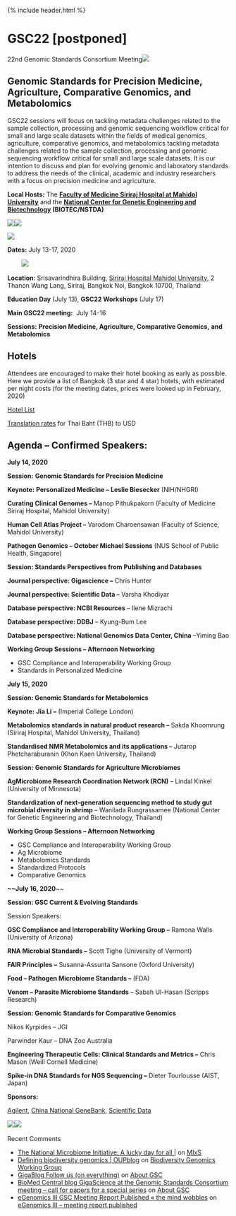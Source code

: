 {% include header.html %}
# GSC22 \[postponed\]

22nd Genomic Standards Consortium Meeting[![](/images/Full_gsc_logo_small_2010-300x63.png)](/images/Full_gsc_logo_small_2010.png)


## **Genomic Standards for Precision Medicine, Agriculture, Comparative Genomics, and Metabolomics**

GSC22 sessions will focus on tackling metadata challenges related to the sample collection, processing and genomic sequencing workflow critical for small and large scale datasets within the fields of medical genomics, agriculture, comparative genomics, and metabolomics tackling metadata challenges related to the sample collection, processing and genomic sequencing workflow critical for small and large scale datasets. It is our intention to discuss and plan for evolving genomic and laboratory standards to address the needs of the clinical, academic and industry researchers with a focus on precision medicine and agriculture.

**Local Hosts:** The **[Faculty of Medicine Siriraj Hospital at Mahidol University](https://www2.si.mahidol.ac.th/en/)** and the **[National Center for Genetic Engineering and Biotechnology](http://www.biotec.or.th/en/) (BIOTEC/NSTDA)**

[![](http://press3.mcs.anl.gov/gensc/files/2019/09/Mahidol-300x93.png)](http://press3.mcs.anl.gov/gensc/files/2019/09/Mahidol-e1567791367476.png)[![](http://press3.mcs.anl.gov/gensc/files/2019/09/biotec-300x95.jpeg)](http://press3.mcs.anl.gov/gensc/files/2019/09/biotec.jpeg)

[![](http://press3.mcs.anl.gov/gensc/files/2019/09/nstda-300x98.jpeg)](http://press3.mcs.anl.gov/gensc/files/2019/09/nstda.jpeg)

**Dates:** July 13-17, 2020

        [![](http://press3.mcs.anl.gov/gensc/files/2019/09/bangkok.jpeg)](http://press3.mcs.anl.gov/gensc/files/2019/09/bangkok.jpeg)

**Location**: Srisavarindhira Building, [Siriraj Hospital Mahidol University](https://www2.si.mahidol.ac.th/en/), 2 Thanon Wang Lang, Siriraj, Bangkok Noi, Bangkok 10700, Thailand

**Education Day** (July 13), **GSC22 Workshops** (July 17)

**Main GSC22 meeting:**  July 14-16

**Sessions:** **Precision Medicine, Agriculture,** **Comparative Genomics,** **and Metabolomics**

## Hotels 

Attendees are encouraged to make their hotel booking as early as possible. Here we provide a list of Bangkok (3 star and 4 star) hotels, with estimated per night costs (for the meeting dates, prices were looked up in February, 2020) 

[Hotel List](http://press3.mcs.anl.gov/gensc/files/2020/02/hotels.docx)

[Translation rates](https://www.xe.com/currencyconverter/convert/?Amount=1&From=USD&To=THB) for Thai Baht (THB) to USD

## **Agenda – Confirmed Speakers:**

**July 14, 2020**

**Session:** **Genomic Standards for Precision Medicine**

**Keynote:** **Personalized Medicine –** **Leslie Biesecker** (NIH/NHGRI)

**Curating Clinical Genomes –** Manop Pithukpakorn (Faculty of Medicine Siriraj Hospital, Mahidol University)

**Human Cell Atlas Project –** Varodom Charoensawan (Faculty of Science, Mahidol University)

**Pathogen Genomics – October Michael Sessions** (NUS School of Public Health, Singapore)

**Session: Standards Perspectives from Publishing and Databases**

**Journal perspective: Gigascience –** Chris Hunter 

**Journal perspective: Scientific Data –** Varsha Khodiyar 

**Database perspective: NCBI Resources** – Ilene Mizrachi

**Database perspective: DDBJ** – Kyung-Bum Lee

**Database perspective: National Genomics Data Center, China** –Yiming Bao

**Working Group Sessions – Afternoon Networking**

*   GSC Compliance and Interoperability Working Group
*   Standards in Personalized Medicine

**July 15, 2020** 

**Session: Genomic Standards for Metabolomics**

**Keynote:** **Jia Li** **–** (Imperial College London)

**Metabolomics standards in natural product research –** Sakda Khoomrung (Siriraj Hospital, Mahidol University, Thailand)

**Standardised NMR Metabolomics and its applications –** Jutarop Phetcharaburanin (Khon Kaen University, Thailand)

**Session:** **Genomic Standards for Agriculture Microbiomes** 

**AgMicrobiome Research Coordination Network (RCN)** – Lindal Kinkel (University of Minnesota) 

**Standardization of next-generation sequencing method to study gut microbial diversity in shrimp** – Wanilada Rungrassamee (National Center for Genetic Engineering and Biotechnology, Thailand)

**Working Group Sessions – Afternoon Networking** 

*   GSC Compliance and Interoperability Working Group
*   Ag Microbiome 
*   Metabolomics Standards
*   Standardized Protocols
*   Comparative Genomics

**~~July 16, 2020**~~

 **Session: GSC Current & Evolving Standards**

Session Speakers:

**GSC Compliance and Interoperability Working Group –** Ramona Walls (University of Arizona)

**RNA Microbial Standards –** Scott Tighe (University of Vermont)

**FAIR Principles** **–** Susanna-Assunta Sansone (Oxford University)

**Food – Pathogen Microbiome Standards –** (FDA)

**Venom – Parasite Microbiome Standards** – Sabah Ul-Hasan (Scripps Research)

**Session: Genomic Standards for Comparative Genomics**

Nikos Kyrpides – JGI

Parwinder Kaur – DNA Zoo Australia

**Engineering Therapeutic Cells: Clinical Standards and Metrics –** Chris Mason (Weill Cornell Medicine)

**Spike-in DNA Standards for NGS Sequencing –** Dieter Tourlousse (AIST, Japan)

**Sponsors:**

[Agilent](https://www.agilent.com/), [China National GeneBank](https://db.cngb.org), [Scientific Data](https://www.nature.com/sdata/)

[![](http://press3.mcs.anl.gov/gensc/files/2019/09/scientificData.png)](http://press3.mcs.anl.gov/gensc/files/2019/09/scientificData.png)[![](http://press3.mcs.anl.gov/gensc/files/2020/02/LOGO-300x154.png)](http://press3.mcs.anl.gov/gensc/files/2020/02/LOGO.png) 

 

Recent Comments

*   [The National Microbiome Initiative: A lucky day for all |](http://www.mostlymicrobes.com/national-microbiome-initiative/) on [MIxS](https://gensc.org/mixs/#comment-19)
*   [Defining biodiversity genomics | OUPblog](http://blog.oup.com/2016/03/defining-biodiversity-genomics/) on [Biodiversity Genomics Working Group](https://gensc.org/projects/biodiversity-genomics-working-group/#comment-17)
*   [GigaBlog Follow us (on everything)](http://blogs.biomedcentral.com/gigablog/2012/02/27/follow-us-on-everything/) on [About GSC](https://gensc.org/about-gsc/#comment-5)
*   [BioMed Central blog GigaScience at the Genomic Standards Consortium meeting – call for papers for a special series](http://bmcblogs.wpengine.com/bmcblog/2012/03/05/gigascience-at-the-genomic-standards-consortium-meeting-call-for-papers-for-a-special-series/) on [About GSC](https://gensc.org/about-gsc/#comment-3)
*   [eGenomics III GSC Meeting Report Published « the mind wobbles](http://themindwobbles.wordpress.com/2007/07/12/egenomics-iii-gsc-meeting-report-published/) on [eGenomics III – meeting report published](https://gensc.org/migsmims/egenomics-iii-meeting-report-published/#comment-7)


